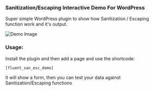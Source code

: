 ### Sanitization/Escaping Interactive Demo For WordPress

Super simple WordPress plugin to show how Sanitization / Escaping function work and it's output.

![Demo Image](https://raw.githubusercontent.com/techjewel/wp-san-esc-demo/master/screenshot.png)

### Usage: 
Install the plugin and then add a page and use the shortcode:

``[fluent_san_esc_demo]``

It will show a form, then you can test your data against Sanitization/Escaping functions

